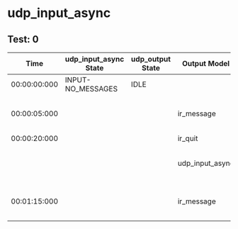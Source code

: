 # udp_input_async
## Test: 0
| Time         | udp_input_async State   | udp_output State   | Output Model    | Output Port   | Value                     |
|--------------|-------------------------|--------------------|-----------------|---------------|---------------------------|
| 00:00:00:000 | INPUT-NO_MESSAGES       | IDLE               |                 |               |                           |
| 00:00:05:000 |                         |                    | ir_message      | out           | 0 45.3833 -75.6976 100 45 |
| 00:00:20:000 |                         |                    | ir_quit         | out           | 1                         |
|              |                         |                    | udp_input_async | o_message     | 0 45.3833 -75.6976 100 45 |
| 00:01:15:000 |                         |                    | ir_message      | out           | 1 46.3833 -76.6976 200 46 |

